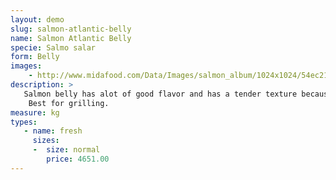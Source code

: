 ```yaml
---
layout: demo
slug: salmon-atlantic-belly
name: Salmon Atlantic Belly
specie: Salmo salar
form: Belly
images:
    - http://www.midafood.com/Data/Images/salmon_album/1024x1024/54ec21fe91b2e88.jpg
description: >
   Salmon belly has alot of good flavor and has a tender texture because it’s thinner than the main body of the salmon.
    Best for grilling.
measure: kg
types:
   - name: fresh
     sizes:
     -  size: normal
        price: 4651.00
---
```

